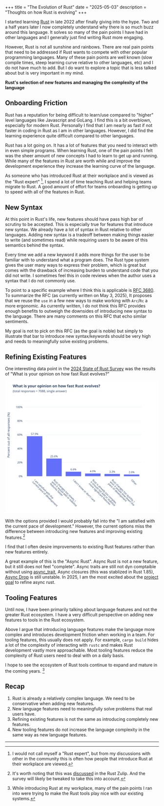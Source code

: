 +++
title = "The Evolution of Rust"
date = "2025-05-03"
description = "Thoughts on how Rust is evolving"
+++


I started learning [Rust](https://www.rust-lang.org/) in late 2022 after finally giving into the hype.
Two and a half years later I now completely understand why there is so much buzz around this language.
It solves so many of the pain points I have had in other languages and I generally just find writing Rust more engaging.

However, Rust is not all sunshine and rainbows. There are real pain points that need to be addressed if Rust wants to compete with other popular programming languages.
Many of these pain points are well known (slow compile times, steep learning curve relative to other languages, etc) and I do not have much to add.
But I do want to explore a topic that is less talked about but is very important in my mind. 

**Rust's selection of new features and managing the complexity of the language**

## Onboarding Friction

Rust has a reputation for being difficult to learn/use compared to "higher" level languages like Javascript and GoLang.
I find this is a bit overblown, especially for modern Rust. Personally I find that I am nearly as fast if not faster in coding in Rust as I am in other languages.
However, I did find the learning experience quite difficult compared to other languages.

Rust has a lot going on. It has a lot of features that you need to interact with in even simple programs.
When learning Rust, one of the pain points I felt was the sheer amount of new concepts I had to learn to get up and running.
While many of the features in Rust are worth while and improve the development experience they increase the learning curve of the language.

As someone who has introduced Rust at their workplace and is viewed as the "Rust expert" [^1], I spend a lot of time teaching Rust and helping teams migrate to Rust.
A good amount of effort for teams onboarding is getting up to speed with all of the features in Rust.


## New Syntax

At this point in Rust's life, new features should have pass high bar of scrutiny to be accepted.
This is especially true for features that introduce new syntax.
We already have a lot of syntax in Rust relative to other languages. 
Adding new syntax is a tradeoff between making things easier to write (and sometimes read) while requiring users to be aware of this semantics behind the syntax.

Every time we add a new keyword it adds more things for the user to be familiar with to understand what a program does.
The Rust type system gives the user many ways to express their problem, which is great but comes with the drawback of increasing burden to understand code that you did not write.
I sometimes feel this in code reviews when the author uses a syntax that I do not commonly use.

To point to a specific example where I think this is applicable is [RFC 3680](https://github.com/rust-lang/rfcs/pull/3680).
To summarize the RFC (as currently written on May 3, 2025), It proposes that we reuse the `use` in a few new ways to make working with `Arc`/`Rc` a more ergonomic.
As currently written, I do not think this RFC provides enough benefits to outweigh the downsides of introducing new syntax to the language. 
There are many comments on this RFC that echo similar sentiments.

My goal is not to pick on this RFC (as the goal is noble) but simply to illustrate that bar to introduce new syntax/keywords should be very high and needs to meaningfully solve existing problems.


## Refining Existing Features

One interesting data point in the [2024 State of Rust Survey](https://blog.rust-lang.org/2025/02/13/2024-State-Of-Rust-Survey-results/) was the results of "What is your opinion on how fast Rust evolves?"

![](/img/what-do-you-think-about-rust-evolution.svg)


With the options provided I would probably fall into the "I am satisfied with the current pace of development."
However, the current options miss the difference between introducing new features and improving existing features.[^2]

I find that I often desire improvements to existing Rust features rather than new features entirely.

A great example of this is the "Async Rust". Async Rust is not a new feature, but it still does not feel "complete". 
Async traits are still not dyn comptaible without using [async_trait](https://docs.rs/async-trait/latest/async_trait/), Async closures (this was stablized in Rust 1.85), [Async Drop](https://rust-lang.github.io/async-fundamentals-initiative/roadmap/async_drop.html) is still unstable.
In 2025, I am the most excited about the [project goal](https://rust-lang.github.io/rust-project-goals/2025h1/async.html) to refine async rust.


## Tooling Features

Until now, I have been primarily talking about language features and not the greater Rust ecosystem.
I have a very difficult perspective on adding new features to tools in the Rust ecosystem.

Above I argue that introducing language features make the language more complex and introduces development friction when working in a team.
For tooling features, this usually does not apply. For example, `cargo build` hides a lot of the complexity of interacting with `rustc` and makes Rust development vastly more approachable.
Most tooling features reduce the complexity of Rust users need to deal with on a daily basis.

I hope to see the ecosystem of Rust tools continue to expand and mature in the coming years. [^3]

## Recap

1. Rust is already a relatively complex language. We need to be conservative when adding new features.
2. New language features need to meaningfully solve problems that real users have.
3. Refining existing features is not the same as introducing completely new features.
4. New tooling features do not increase the language complexity in the same way as new language features.

---

[^1]: I would not call myself a "Rust expert", but from my discussions with other in the community this is often how people that introduce Rust at their workplace are viewed.
[^2]: It's worth noting that this was [discussed](https://rust-lang.zulipchat.com/#narrow/channel/122651-general/topic/Selected.20results.20from.20the.20State.20of.20Rust.202024.20annual.20survey) in the Rust Zulip. And the survey will likely be tweaked to take this into account.
[^3]: While introducing Rust at my workplace, many of the pain points I ran into were trying to make the Rust tools play nice with our existing systems.

